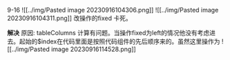 9-16
![[../img/Pasted image 20230916104306.png]]
![[../img/Pasted image 20230916104311.png]]
改操作的fixed 卡死。

**解决**
原因: tableColumns 计算有问题。当操作fixed为left的情况他没有考虑进去。起始的$index在代码里面是按照代码组件的先后顺序来的。虽然这里操作为
![[../img/Pasted image 20230916114528.png]]